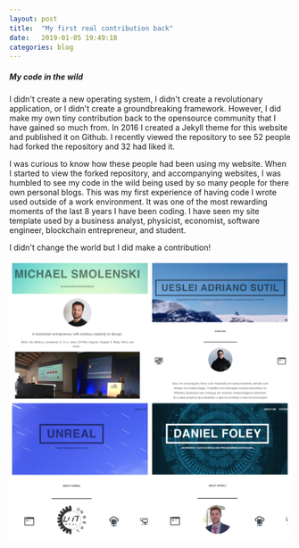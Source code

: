 ```yaml
---
layout: post
title:  "My first real contribution back"
date:   2019-01-05 19:49:18
categories: blog
---
```



##### My code in the wild


I didn't create a new operating system, I didn't create a revolutionary application, or I didn't create a groundbreaking framework. However, I did make my own tiny contribution back to the opensource community that I have gained so much from. In 2016 I created a Jekyll theme for this website and published it on Github. I recently viewed the repository to see 52 people had forked the repository and 32 had liked it. 

I was curious to know how these people had been using my website. When I started to view the forked repository, and accompanying websites, I was humbled to see my code in the wild being used by so many people for there own personal blogs. This was my first experience of having code I wrote used outside of a work environment. It was one of the most rewarding moments of the last 8 years I have been coding. I have seen my site template used by a business analyst, physicist, economist, software engineer, blockchain entrepreneur, and student. 

I didn't change the world but I did make a contribution!

<div class="honeycombpic-small">
<img src="https://github.com/bawn92/bawn92.github.io/blob/master/assets/img/opensource.png?raw=true"/>
</div>









